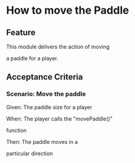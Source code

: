 # How to move the Paddle

## Feature

This module delivers the action of moving

a paddle for a player.

## Acceptance Criteria

### Scenario: Move the paddle

  Given: The paddle size for a player
  
  When: The player calls the "movePaddle()"
  
  function

  Then: The paddle moves in a
  
  particular direction
